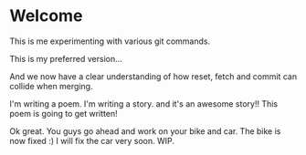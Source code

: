 # Welcome

This is me experimenting with various git commands.

This is my preferred version...

And we now have a clear understanding of how reset, fetch and commit can collide when merging.

I'm writing a poem. I'm writing a story. and it's an awesome story!! This poem is going to get written!

Ok great. You guys go ahead and work on your bike and car. The bike is now fixed :) I will fix the car very soon. WIP.
